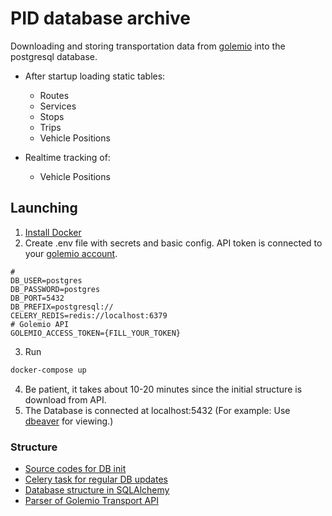 # PID database archive
Downloading and storing transportation data from [golemio](https://golemioapi.docs.apiary.io/#reference/public-transport/gtfs-shapes) into the postgresql database.

* After startup loading static tables:
  * Routes
  * Services
  * Stops
  * Trips
  * Vehicle Positions

* Realtime tracking of: 
  * Vehicle Positions
  

## Launching
1. [Install Docker](https://docs.docker.com/desktop/)
2. Create .env file with secrets and basic config. API token is connected to your [golemio account](https://api.golemio.cz/api-keys).
```dotenv
# 
DB_USER=postgres
DB_PASSWORD=postgres
DB_PORT=5432
DB_PREFIX=postgresql://
CELERY_REDIS=redis://localhost:6379
# Golemio API 
GOLEMIO_ACCESS_TOKEN={FILL_YOUR_TOKEN}
```
3. Run
```bash
docker-compose up
```
4. Be patient, it takes about 10-20 minutes since the initial structure is download from API.
5. The Database is connected at localhost:5432 (For example: Use [dbeaver](https://dbeaver.io/) for viewing.)

### Structure
* [Source codes for DB init](./srv/init_db.py)
* [Celery task for regular DB updates](./srv/pid-tasks.py)
* [Database structure in SQLAlchemy](./srv/golemio/sql_declaration.py)
* [Parser of Golemio Transport API](./srv/golemio/parser.py)
